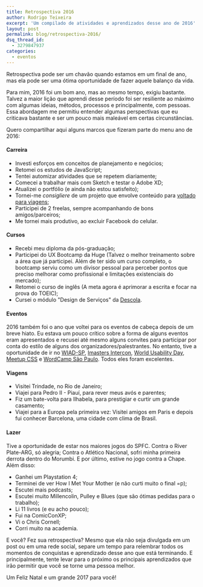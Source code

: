 ```yaml
---
title: Retrospectiva 2016
author: Rodrigo Teixeira
excerpt: 'Um compilado de atividades e aprendizados desse ano de 2016'
layout: post
permalink: blog/retrospectiva-2016/
dsq_thread_id:
  - 3279847937
categories:
  - eventos
---
```


Retrospectiva pode ser um chavão quando estamos em um final de ano, mas ela pode ser uma ótima oportunidade de fazer aquele balanço da vida. 

Para mim, 2016 foi um bom ano, mas ao mesmo tempo, exigiu bastante. Talvez a maior lição que aprendi desse período foi ser resiliente ao máximo com algumas ideias, métodos, processos e principalmente, com pessoas. Essa abordagem me permitiu entender algumas perspectivas que eu criticava bastante e ser um pouco mais maleável em certas circunstâncias. 

Quero compartilhar aqui alguns marcos que fizeram parte do menu ano de 2016: 

#### Carreira

* Investi esforços em conceitos de planejamento e negócios;
* Retomei os estudos de JavaScript;
* Tentei automizar atividades que se repetem diariamente;
* Comecei a trabalhar mais com Sketch e testar o Adobe XD;
* Atualizei o portfólio (e ainda não estou satisfeito);
* Tornei-me _consigliere_ de um projeto que envolve conteúdo para [voltado para viagens](http://www.cortaporaqui.com);
* Participei de 2 freelas, sempre acompanhando de bons amigos/parceiros; 
* Me tornei mais produtivo, ao excluir Facebook do celular. 


#### Cursos

* Recebi meu diploma da pós-graduação;
* Participei do UX Bootcamp da Huge (Talvez o melhor treinamento sobre a área que já participei. Além de ter sido um curso completo, o bootcamp serviu como um divisor pessoal para perceber pontos que preciso melhorar como profissional e limitações existenciais do mercado); 
* Retomei o curso de inglês (A meta agora é aprimorar a escrita e focar na prova do TOEIC); 
* Cursei o módulo "Design de Serviços" da [Descola](https://descola.org/).

#### Eventos

2016 também foi o ano que voltei para os eventos de cabeça depois de um breve hiato. Eu estava um pouco crítico sobre a forma de alguns eventos eram apresentados e recusei até mesmo alguns convites para participar por conta do estilo de alguns dos organizadores/palestrantes.  No entanto, tive a oportunidade de ir no [WIAD-SP](/blog/wiad-2016/), [Imasters Intercon](/blog/intercon-2016/), [World Usability Day](/blog/insights-wudsp-2016/), [Meetup CSS](/blog/resumo-meetup-css-22/) e [WordCamp São Paulo](/blog/insights-wordcamp-sp-2016/). Todos eles foram excelentes. 


#### Viagens

* Visitei Trindade, no Rio de Janeiro;
* Viajei para Pedro II - Piauí, para rever meus avós e parentes; 
* Fiz um bate-volta para  Ilhabela, para prestigiar e curtir um grande casamento;
* Viajei para a Europa pela primeira vez: Visitei amigos em Paris e depois fui conhecer Barcelona, uma cidade com clima de Brasil. 


#### Lazer

Tive a oportunidade de estar nos maiores jogos do SPFC. Contra o River Plate-ARG, só alegria; Contra o Atlético Nacional, sofri minha primeira derrota dentro do Morumbi. E por último, estive no jogo contra a Chape. Além disso: 

* Ganhei um Playstation 4;
* Terminei de ver How I Met Your Mother (e não curti muito o final =p);
* Escutei mais podcasts;
* Escutei muito Millencolin, Pulley e Blues (que são ótimas pedidas para o trabalho);
* Li 11 livros (e eu acho pouco);
* Fui na ComicConXP;
* Vi o Chris Cornell;
* Corri muito na academia.

E você? Fez sua retrospectiva? Mesmo que ela não seja divulgada em um post ou em uma rede social, separe um tempo para relembrar todos os momentos de conquistas e aprendizado desse ano que está terminando. E principalmente, tente levar para o próximo os principais aprendizados que irão permitir  que você se torne uma pessoa melhor. 

Um Feliz Natal e um grande 2017 para você! 

